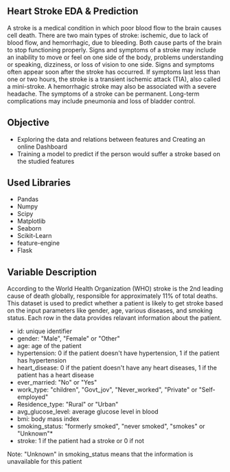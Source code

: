 ## Heart Stroke EDA & Prediction

A stroke is a medical condition in which poor blood flow to the brain causes cell death. There are two main types of stroke: ischemic, due to lack of blood flow, and hemorrhagic, due to bleeding. Both cause parts of the brain to stop functioning properly. Signs and symptoms of a stroke may include an inability to move or feel on one side of the body, problems understanding or speaking, dizziness, or loss of vision to one side. Signs and symptoms often appear soon after the stroke has occurred. If symptoms last less than one or two hours, the stroke is a transient ischemic attack (TIA), also called a mini-stroke. A hemorrhagic stroke may also be associated with a severe headache. The symptoms of a stroke can be permanent. Long-term complications may include pneumonia and loss of bladder control.

## Objective

- Exploring the data and relations between features and Creating an online Dashboard
- Training a model to predict if the person would suffer a stroke based on the studied features

## Used Libraries

- Pandas
- Numpy
- Scipy
- Matplotlib
- Seaborn
- Scikit-Learn
- feature-engine
- Flask

## Variable Description

According to the World Health Organization (WHO) stroke is the 2nd leading cause of death globally, responsible for approximately 11% of total deaths. This dataset is used to predict whether a patient is likely to get stroke based on the input parameters like gender, age, various diseases, and smoking status. Each row in the data provides relavant information about the patient.

- id: unique identifier
- gender: "Male", "Female" or "Other"
- age: age of the patient
- hypertension: 0 if the patient doesn't have hypertension, 1 if the patient has hypertension
- heart_disease: 0 if the patient doesn't have any heart diseases, 1 if the patient has a heart disease
- ever_married: "No" or "Yes"
- work_type: "children", "Govt_jov", "Never_worked", "Private" or "Self-employed"
- Residence_type: "Rural" or "Urban"
- avg_glucose_level: average glucose level in blood
- bmi: body mass index
- smoking_status: "formerly smoked", "never smoked", "smokes" or "Unknown"*
- stroke: 1 if the patient had a stroke or 0 if not

Note: "Unknown" in smoking_status means that the information is unavailable for this patient

